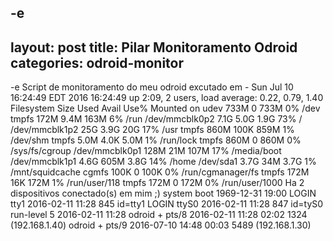 -e 
---
layout: post
title:  Pilar Monitoramento Odroid 
categories: odroid-monitor
---

-e 
Script de monitoramento do meu odroid excutado em - Sun Jul 10 16:24:49 EDT 2016
 16:24:49 up  2:09,  2 users,  load average: 0.22, 0.79, 1.40
Filesystem      Size  Used Avail Use% Mounted on
udev            733M     0  733M   0% /dev
tmpfs           172M  9.4M  163M   6% /run
/dev/mmcblk0p2  7.1G  5.0G  1.9G  73% /
/dev/mmcblk1p2   25G  3.9G   20G  17% /usr
tmpfs           860M  100K  859M   1% /dev/shm
tmpfs           5.0M  4.0K  5.0M   1% /run/lock
tmpfs           860M     0  860M   0% /sys/fs/cgroup
/dev/mmcblk0p1  128M   21M  107M  17% /media/boot
/dev/mmcblk1p1  4.6G  605M  3.8G  14% /home
/dev/sda1       3.7G   34M  3.7G   1% /mnt/squidcache
cgmfs           100K     0  100K   0% /run/cgmanager/fs
tmpfs           172M   16K  172M   1% /run/user/118
tmpfs           172M     0  172M   0% /run/user/1000
Ha 2 dispositivos conectado(s) em mim ;)
           system boot  1969-12-31 19:00
LOGIN      tty1         2016-02-11 11:28               845 id=tty1
LOGIN      ttyS0        2016-02-11 11:28               847 id=tyS0
           run-level 5  2016-02-11 11:28
odroid   + pts/8        2016-02-11 11:28 02:02        1324 (192.168.1.40)
odroid   + pts/9        2016-07-10 14:48 00:03        5489 (192.168.1.30)

